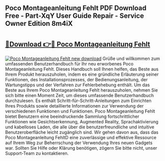 ## Poco Montageanleitung Fehlt PDF Download Free - Part-XqY User Guide Repair - Service Owner Edition 8m4iX

# <h2><a href="http://df791m.blite.top/?on=Poco+Montageanleitung+Fehlt">🔗Download 👉🔴 Poco Montageanleitung Fehlt</a></h2>

[![Poco Montageanleitung Fehlt new download](https://i.imgur.com/lujVjoI.png)](http://df791m.blite.top/?on=Poco+Montageanleitung+Fehlt)
Grüße und willkommen zum umfassenden Benutzerhandbuch für Ihr neu erworbenes Poco Montageanleitung Fehlt. Dieses Handbuch soll Ihnen helfen, das Beste aus Ihrem Produkt herauszuholen, indem es eine gründliche Erläuterung seiner Funktionen, des Installationsprozesses, der Bedienungsanleitung, der Wartungstipps und der Verfahren zur Fehlerbehebung enthält. Um das Beste aus Ihrem Poco Montageanleitung Fehlt herauszuholen, nehmen Sie sich bitte einen Moment Zeit, um dieses umfassende Benutzerhandbuch durchzulesen. Es enthält Schritt-für-Schritt-Anleitungen zum Einrichten Ihres Produkts sowie detaillierte Informationen zur Verwendung der verschiedenen Funktionen und Funktionen. Poco Montageanleitung Fehlt bietet Benutzern eine beeindruckende Sammlung fortschrittlicher Funktionen wie Gesichtserkennung, Augmented Reality, Sprachaktivierung und kabelloses Laden, die alle über die benutzerfreundliche und intuitive Benutzeroberfläche leicht zugänglich sind. Wir gehen davon aus, dass das Poco Montageanleitung FehltD eine zuverlässige und effektive Ressource auf Ihrem Weg zur Beherrschung der Verwendung Ihres neuen Gadgets war. Sollten Sie Hilfe oder Klärung benötigen, zögern Sie bitte nicht, unser Support-Team zu kontaktieren.
